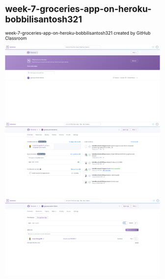 # week-7-groceries-app-on-heroku-bobbilisantosh321
week-7-groceries-app-on-heroku-bobbilisantosh321 created by GitHub Classroom

![Image description](https://github.com/SWDV-665/week-7-groceries-app-on-heroku-bobbilisantosh321/blob/master/screenshots/heroku_1.png)
![Image description](https://github.com/SWDV-665/week-7-groceries-app-on-heroku-bobbilisantosh321/blob/master/screenshots/heroku_2.png)
![Image description](https://github.com/SWDV-665/week-7-groceries-app-on-heroku-bobbilisantosh321/blob/master/screenshots/heroku_3.png)
